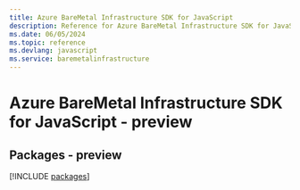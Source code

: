 ```yaml
---
title: Azure BareMetal Infrastructure SDK for JavaScript
description: Reference for Azure BareMetal Infrastructure SDK for JavaScript
ms.date: 06/05/2024
ms.topic: reference
ms.devlang: javascript
ms.service: baremetalinfrastructure
---
```

# Azure BareMetal Infrastructure SDK for JavaScript - preview
## Packages - preview
[!INCLUDE [packages](baremetal-infrastructure-index.md)]